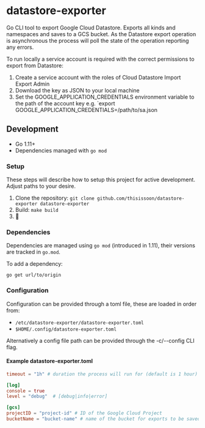 # datastore-exporter

Go CLI tool to export Google Cloud Datastore. Exports all kinds and namespaces and saves to a GCS bucket. As the Datastore export operation is asynchronous the process will poll the state of the operation reporting any errors.

To run locally a service account is required with the correct permissions to export from Datastore: 
1. Create a service account with the roles of Cloud Datastore Import Export Admin
2. Download the key as JSON to your local machine
3. Set the GOOGLE_APPLICATION_CREDENTIALS environment variable to the path of the account key e.g. `export GOOGLE_APPLICATION_CREDENTIALS=/path/to/sa.json

## Development

 - Go 1.11+
 - Dependencies managed with `go mod`

### Setup

These steps will describe how to setup this project for active development. Adjust paths to your desire.

1. Clone the repository: `git clone github.com/thisissoon/datastore-exporter datastore-exporter`
2. Build: `make build`
3. 🍻

### Dependencies

Dependencies are managed using `go mod` (introduced in 1.11), their versions
are tracked in `go.mod`.

To add a dependency:
```
go get url/to/origin
```

### Configuration

Configuration can be provided through a toml file, these are loaded
in order from:

- `/etc/datastore-exporter/datastore-exporter.toml`
- `$HOME/.config/datastore-exporter.toml`

Alternatively a config file path can be provided through the
-c/--config CLI flag.

#### Example datastore-exporter.toml
```toml
timeout = "1h" # duration the process will run for (default is 1 hour)

[log]
console = true
level = "debug"  # [debug|info|error]

[gcs]
projectID = "project-id" # ID of the Google Cloud Project
bucketName = "bucket-name" # name of the bucket for exports to be saved in
```
